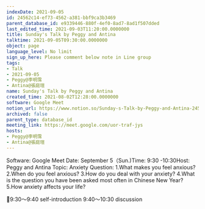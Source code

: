 ```yaml
---
indexDate: 2021-09-05
id: 24562c14-ef73-4562-a381-bbf9ca3b3469
parent_database_id: e9339446-880f-4ef0-8ad7-8ad1f507dded
last_edited_time: 2021-09-03T11:20:00.0000000
title: Sunday's Talk by Peggy and Antina
talktime: 2021-09-05T09:30:00.0000000
object: page
language_level: No limit
sign_up_here: Please comment below note in Line group
tags:
- Talk
- 2021-09-05
- Peggy@李明霈
- Antina@張庭瑄
name: Sunday's Talk by Peggy and Antina
created_time: 2021-08-02T12:28:00.0000000
software: Google Meet
notion_url: https://www.notion.so/Sunday-s-Talk-by-Peggy-and-Antina-24562c14ef734562a381bbf9ca3b3469
archived: false
parent_type: database_id
meeting_link: https://meet.google.com/uor-traf-jys
hosts:
- Peggy@李明霈
- Antina@張庭瑄
---
```


Software: Google Meet
Date: September 5（Sun.)Time: 9:30 -10:30Host: Peggy and Antina Topic: Anxiety
Question:
 1.What makes you feel anxious?2.When do you feel anxious?
3.How do you deal with your anxiety?
4.What is the question you have been asked most often in Chinese New Year?
5.How anxiety affects your life?

📅9:30～9:40 self-introduction 9:40～10:30 discussion





